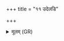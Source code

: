 +++
title = "११ उदेलडि"

+++
<details><summary>मूलम् (GR)</summary>

+++(PSK 20.44.4a)+++उदेलडि ॥
</details>
